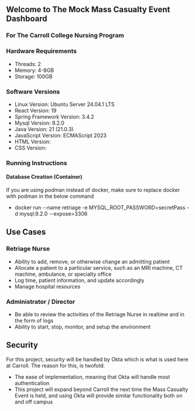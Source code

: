 ## Welcome to The Mock Mass Casualty Event Dashboard 
### For The Carroll College Nursing Program

### Hardware Requirements

- Threads: 2
- Memory:  4-8GB
- Storage: 100GB

### Software Versions
- Linux Version: Ubuntu Server 24.04.1 LTS
- React Version: 19
- Spring Framework Version: 3.4.2
- Mysql Version: 9.2.0
- Java Version: 21 (21.0.3)
- JavaScript Version: ECMAScript 2023
- HTML Version: 
- CSS Version:

### Running Instructions
#### Database Creation (Container)
If you are using podman instead of docker, make sure to replace docker with podman in the below command
- docker run --name retriage -e MYSQL_ROOT_PASSWORD=secretPass -d mysql:9.2.0 --expose=3306


## Use Cases
### Retriage Nurse
- Ability to add, remove, or otherwise change an admitting patient
- Allocate a patient to a particular service, 
such as an MRI machine, CT machine, ambulance, or specialty office
- Log time, patient information, and update accordingly
- Manage hospital resources

### Administrator / Director
- Be able to review the activities of the Retriage Nurse in realtime and in the form of logs
- Ability to start, stop, monitor, and setup the environment


## Security
For this project, security will be handled by Okta which is what is used here at Carroll. 
The reason for this, is twofold:
- The ease of implementation, meaning that Okta will handle most authentication
- This project will expand beyond Carroll the next time the Mass Casualty Event is held, 
and using Okta will provide similar functionality both on and off campus